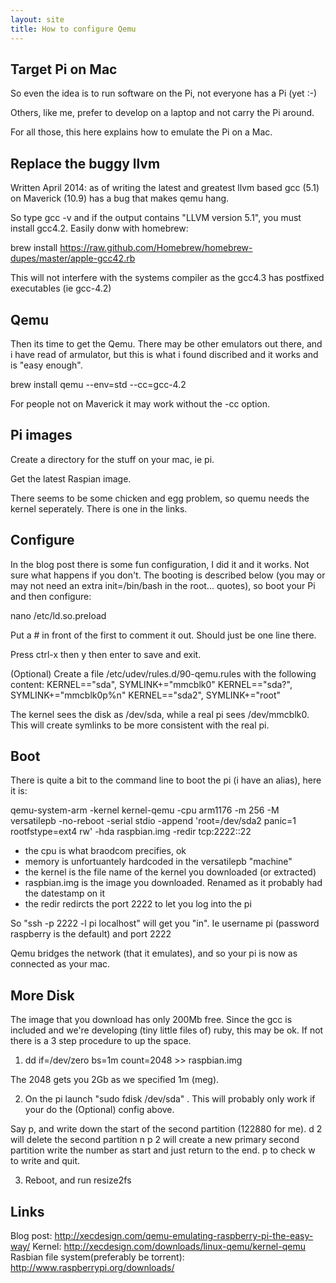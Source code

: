 ```yaml
---
layout: site
title: How to configure Qemu
---
```


Target Pi on Mac
----------------

So even the idea is to run software on the Pi, not everyone has a Pi (yet :-)

Others, like me, prefer to develop on a laptop and not carry the Pi around. 

For all those, this here explains how to emulate the Pi on a Mac.

Replace the buggy llvm
-----------------------

Written April 2014: as of writing the latest and greatest llvm based gcc (5.1) on Maverick (10.9) has a bug that makes qemu hang.

So type gcc -v and if the output contains "LLVM version 5.1", you must install gcc4.2. Easily donw with homebrew:

brew install https://raw.github.com/Homebrew/homebrew-dupes/master/apple-gcc42.rb

This will not interfere with the systems compiler as the gcc4.3 has postfixed executables (ie gcc-4.2) 

Qemu 
----

Then its time to get the Qemu. There may be other emulators out there, and i have read of armulator, but this is what i found discribed and it works and is "easy enough".

brew install qemu --env=std --cc=gcc-4.2

For people not on Maverick it may work without the -cc option. 

Pi images
----------

Create a directory for the stuff on your mac, ie pi.

Get the latest Raspian image.

There seems to be some chicken and egg problem, so quemu needs the kernel seperately. There is one in the links.

Configure
---------

In the blog post there is some fun configuration, I did it and it works. Not sure what happens if you don't.
The booting is described below (you may or may not need an extra init=/bin/bash in the root... quotes), so boot your Pi and then configure:

nano /etc/ld.so.preload

Put a # in front of the first to comment it out. Should just be one line there.

Press ctrl-x then y then enter to save and exit.

(Optional) Create a file /etc/udev/rules.d/90-qemu.rules with the following content:
KERNEL=="sda", SYMLINK+="mmcblk0"
KERNEL=="sda?", SYMLINK+="mmcblk0p%n"
KERNEL=="sda2", SYMLINK+="root"

The kernel sees the disk as /dev/sda, while a real pi sees /dev/mmcblk0. 
This will create symlinks to be more consistent with the real pi.

Boot
-----

There is quite a bit to the command line to boot the pi (i have an alias), here it is:

qemu-system-arm -kernel kernel-qemu -cpu arm1176 -m 256 -M versatilepb -no-reboot -serial stdio -append 'root=/dev/sda2 panic=1 rootfstype=ext4 rw' -hda raspbian.img -redir tcp:2222::22

- the cpu is what braodcom precifies, ok
- memory is unfortuantely hardcoded in the versatilepb "machine"
- the kernel is the file name of the kernel you downloaded (or extracted)
- raspbian.img is the image you downloaded. Renamed as it probably had the datestamp on it
- the redir redircts the port 2222 to let you log into the pi

So "ssh -p 2222 -l pi localhost" will get you "in". Ie username pi (password raspberry is the default) and port 2222

Qemu bridges the network (that it emulates), and so your pi is now as connected as your mac.

More Disk
---------

The image that you download has only 200Mb free. Since the gcc is included and we're developing (tiny little files of) ruby, this may be ok. If not there is a 3 step procedure to up the space.

1. dd if=/dev/zero bs=1m count=2048 >> raspbian.img 

The 2048 gets you 2Gb as we specified 1m (meg).

2. On the pi launch "sudo fdisk /dev/sda" . This will probably only work if your do the (Optional) config above.

Say p, and write down the start of the second partition (122880 for me).
d 2 will delete the second partition
n p 2 will create a new primary second partition
write the number as start and just return to the end.
p to check
w to write and quit.

3. Reboot, and run resize2fs

Links
-----

Blog post: http://xecdesign.com/qemu-emulating-raspberry-pi-the-easy-way/
Kernel: http://xecdesign.com/downloads/linux-qemu/kernel-qemu
Rasbian file system(preferably be torrent): http://www.raspberrypi.org/downloads/
